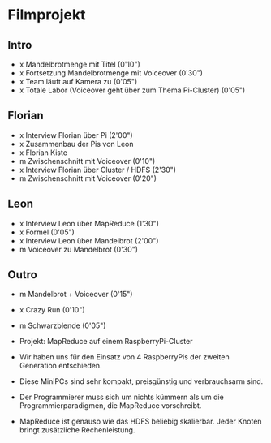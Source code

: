 # Filmprojekt

## Intro
- x Mandelbrotmenge mit Titel (0'10")
- x Fortsetzung Mandelbrotmenge mit Voiceover (0'30")
- x Team läuft auf Kamera zu (0'05")
- x Totale Labor (Voiceover geht über zum Thema Pi-Cluster) (0'05")

## Florian
- x Interview Florian über Pi (2'00")
- x Zusammenbau der Pis von Leon
- x Florian Kiste
- m Zwischenschnitt mit Voiceover (0'10")
- x Interview Florian über Cluster / HDFS (2'30")
- m Zwischenschnitt mit Voiceover (0'20")

## Leon
- x Interview Leon über MapReduce (1'30") 
- x Formel (0'05")
- x Interview Leon über Mandelbrot (2'00")
- m Voiceover zu Mandelbrot (0'30")

## Outro
- m Mandelbrot + Voiceover (0'15")
- x Crazy Run (0'10")
- m Schwarzblende (0'05")


- Projekt: MapReduce auf einem RaspberryPi-Cluster
- Wir haben uns für den Einsatz von 4 RaspberryPis der zweiten Generation entschieden. 
- Diese MiniPCs sind sehr kompakt, preisgünstig und verbrauchsarm sind. 

- Der Programmierer muss sich um nichts kümmern als um die Programmierparadigmen, die MapReduce vorschreibt. 
- MapReduce ist genauso wie das HDFS beliebig skalierbar. Jeder Knoten bringt zusätzliche Rechenleistung. 

